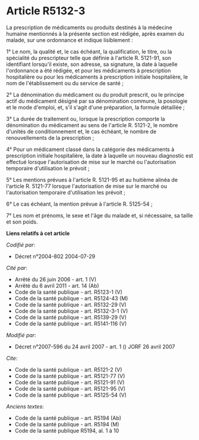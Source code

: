 # Article R5132-3

La prescription de médicaments ou produits destinés à la médecine humaine mentionnés à la présente section est rédigée, après
examen du malade, sur une ordonnance et indique lisiblement :

1° Le nom, la qualité et, le cas échéant, la qualification, le titre, ou la spécialité du prescripteur telle que définie à
l'article R. 5121-91, son identifiant lorsqu'il existe, son adresse, sa signature, la date à laquelle l'ordonnance a été
rédigée, et pour les médicaments à prescription hospitalière ou pour les médicaments à prescription initiale hospitalière, le
nom de l'établissement ou du service de santé ;

2° La dénomination du médicament ou du produit prescrit, ou le principe actif du médicament désigné par sa dénomination
commune, la posologie et le mode d'emploi, et, s'il s'agit d'une préparation, la formule détaillée ;

3° La durée de traitement ou, lorsque la prescription comporte la dénomination du médicament au sens de l'article R. 5121-2,
le nombre d'unités de conditionnement et, le cas échéant, le nombre de renouvellements de la prescription ;

4° Pour un médicament classé dans la catégorie des médicaments à prescription initiale hospitalière, la date à laquelle un
nouveau diagnostic est effectué lorsque l'autorisation de mise sur le marché ou l'autorisation temporaire d'utilisation le
prévoit ;

5° Les mentions prévues à l'article R. 5121-95 et au huitième alinéa de l'article R. 5121-77 lorsque l'autorisation de mise
sur le marché ou l'autorisation temporaire d'utilisation les prévoit ;

6° Le cas échéant, la mention prévue à l'article R. 5125-54 ;

7° Les nom et prénoms, le sexe et l'âge du malade et, si nécessaire, sa taille et son poids.

**Liens relatifs à cet article**

_Codifié par_:

  - Décret n°2004-802 2004-07-29

_Cité par_:

  - Arrêté du 26 juin 2006 - art. 1 (V)
  - Arrêté du 6 avril 2011 - art. 14 (Ab)
  - Code de la santé publique - art. R5123-1 (V)
  - Code de la santé publique - art. R5124-43 (M)
  - Code de la santé publique - art. R5132-29 (V)
  - Code de la santé publique - art. R5132-3-1 (V)
  - Code de la santé publique - art. R5139-29 (V)
  - Code de la santé publique - art. R5141-116 (V)

_Modifié par_:

  - Décret n°2007-596 du 24 avril 2007 - art. 1 () JORF 26 avril 2007

_Cite_:

  - Code de la santé publique - art. R5121-2 (V)
  - Code de la santé publique - art. R5121-77 (V)
  - Code de la santé publique - art. R5121-91 (V)
  - Code de la santé publique - art. R5121-95 (V)
  - Code de la santé publique - art. R5125-54 (V)

_Anciens textes_:

  - Code de la santé publique - art. R5194 (Ab)
  - Code de la santé publique - art. R5194 (M)
  - Code de la santé publique R5194, al. 1 à 10
